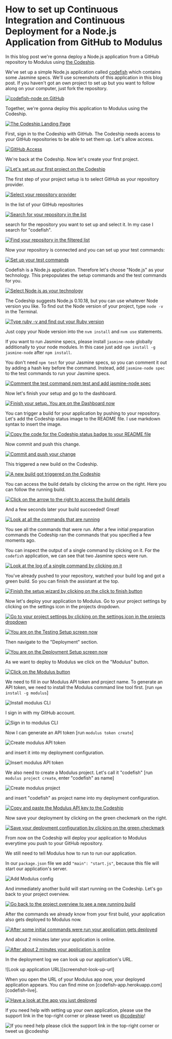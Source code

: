 












How to set up Continuous Integration and Continuous Deployment for a Node.js Application from GitHub to Modulus
======================

In this blog post we're gonna deploy a Node.js application from a GitHub repository to Modulus using [the Codeship][codeship].





We've set up a simple Node.js application called [codefish][codefish-repo] which contains some Jasmine specs. We'll use screenshots of this application in this blog post. If you haven't got an own project to set up but you want to follow along on your computer, just fork the repository.

[![codefish-node on GitHub][screenshot-repository]][screenshot-repository]





Together, we're gonna deploy this application to Modulus using the Codeship.

[![The Codeship Landing Page][screenshot-codefish-landingpage]][screenshot-codefish-landingpage]

First, sign in to the Codeship with GitHub. The Codeship needs access to your GitHub repositories to be able to set them up. Let's allow access.

[![GitHub Access][screenshot-oauth]][screenshot-oauth]

We're back at the Codeship. Now let's create your first project.

[![Let's set up our first project on the Codeship][screenshot-codeship-welcome]][screenshot-codeship-welcome]





The first step of your project setup is to select GitHub as your repository provider.

[![Select your repository provider][screenshot-repo-provider-selection]][screenshot-repo-provider-selection]

In the list of your GitHub repositories

[![Search for your repository in the list][screenshot-repo-selection]][screenshot-repo-selection]

search for the repository you want to set up and select it. In my case I search for "codefish".

[![Find your repository in the filtered list][screenshot-repo-selection-filtered]][screenshot-repo-selection-filtered]

Now your repository is connected and you can set up your test commands:

[![Set up your test commands][screenshot-codeship-technology]][screenshot-codeship-technology]

Codefish is a Node.js application. Therefore let's choose "Node.js" as your technology. This prepopulates the setup commands and the test commands for you.

[![Select Node.js as your technology][screenshot-codeship-technology-selected]][screenshot-codeship-technology-selected]





The Codeship suggests Node.js 0.10.18, but you can use whatever Node version you like. To find out the Node version of your project, type `node -v` in the Terminal.

[![Type ruby -v and find out your Ruby version][screenshot-technology-version]][screenshot-technology-version]

Just copy your Node version into the `nvm install` and `nvm use` statements.

If you want to run Jasmine specs, please install `jasmine-node` globally additionally to your node modules. In this case just add `npm install -g jasmine-node` after `npm install`.

You don't need `npm test` for your Jasmine specs, so you can comment it out by adding a hash key before the command. Instead, add `jasmine-node spec` to the test commands to run your Jasmine specs.

[![Comment the test command `npm test` and add `jasmine-node spec`][screenshot-test-commands]][screenshot-test-commands]





Now let's finish your setup and go to the dashboard.

[![Finish your setup. You are on the Dashboard now][screenshot-codeship-dasboard]][screenshot-codeship-dasboard]





You can trigger a build for your application by pushing to your repository. Let's add the Codeship status image to the README file. I use markdown syntax to insert the image.

[![Copy the code for the Codeship status badge to your README file][screenshot-codeship-image]][screenshot-codeship-image]

Now commit and push this change.

[![Commit and push your change][screenshot-codeship-push]][screenshot-codeship-push]

This triggered a new build on the Codeship.

[![A new build got triggered on the Codeship][screenshot-first-build-running]][screenshot-first-build-running]

You can access the build details by clicking the arrow on the right. Here you can follow the running build.

[![Click on the arrow to the right to access the build details][screenshot-first-build-running-details]][screenshot-first-build-running-details]

And a few seconds later your build succeeded! Great!

[![Look at all the commands that are running][screenshot-first-build-finished]][screenshot-first-build-finished]

You see all the commands that were run. After a few initial preparation commands the Codeship ran the commands that you specified a few moments ago.





You can inspect the output of a single command by clicking on it. For the `codefish` application, we can see that two Jasmine specs were run.

[![Look at the log of a single command by clicking on it][screenshot-build-log]][screenshot-build-log]





You've already pushed to your repository, watched your build log and got a green build. So you can finish the assistant at the top.

[![Finish the setup wizard by clicking on the click to finish button][screenshot-build-without-road-to-success]][screenshot-build-without-road-to-success]





Now let's deploy your application to Modulus. Go to your project settings by clicking on the settings icon in the projects dropdown.

[![Go to your project settings by clicking on the settings icon in the projects dropdown][screenshot-go-to-project-settings]][screenshot-go-to-project-settings]

[![You are on the Testing Setup screen now][screenshot-project-settings]][screenshot-project-settings]

Then navigate to the "Deployment" section.

[![You are on the Deployment Setup screen now][screenshot-deployment-settings]][screenshot-deployment-settings]

As we want to deploy to Modulus we click on the "Modulus" button.

[![Click on the Modulus button][screenshot-new-deployment]][screenshot-new-deployment]



We need to fill in our Modulus API token and project name. To generate an API
token, we need to install the Modulus command line tool first.
[run `npm install -g modulus`]

![Install modulus CLI][screenshot-install-tool]

I sign in with my GitHub account.

![Sign in to modulus CLI][screenshot-sign-in-to-deployment]

Now I can generate an API token [run `modulus token create`]

![Create modulus API token][screenshot-create-api-token]

and insert it into my deployment configuration.

![Insert modulus API token][screenshot-insert-api-token]

We also need to create a Modulus project. Let's call it "codefish"
[run `modulus project create`, enter "codefish" as name]

![Create modulus project][screenshot-create-deployment-project]

and insert "codefish" as project name into my deployment configuration.



[![Copy and paste the Modulus API key to the Codeship][screenshot-complete-deployment]][screenshot-complete-deployment]

Now save your deployment by clicking on the green checkmark on the right.

[![Save your deployment configuration by clicking on the green checkmark][screenshot-saved-deployment]][screenshot-saved-deployment]

From now on the Codeship will deploy your application to Modulus everytime you push to your GitHub repository.



We still need to tell Modulus how to run to run our application.

In our `package.json` file we add `"main": "start.js"`, because this file will
start our application's server.

![Add Modulus config][screenshot-add-deployment-config]



And immediately another build will start running on the Codeship. Let's go back to your project overview.

[![Go back to the project overview to see a new running build][screenshot-deploy-build-started]][screenshot-deploy-build-started]

After the commands we already know from your first build, your application also gets deployed to Modulus now.

[![After some initial commands were run your application gets deployed][screenshot-build-deployment]][screenshot-build-deployment]

And about 2 minutes later your application is online.

[![After about 2 minutes your application is online][screenshot-build-deployment-complete]][screenshot-build-deployment-complete]



In the deployment log we can look up our application's URL.

![Look up application URL][screenshot-look-up-url]



When you open the URL of your Modulus app now, your deployed application appears. You can find mine on [codefish-app.herokuapp.com][codefish-live].

[![Have a look at the app you just deployed][screenshot-deployed-application]][screenshot-deployed-application]

If you need help with setting up your own application, please use the support link in the top-right corner or please tweet us [@codeship][codeship-twitter]!

![If you need help please click the support link in the top-right corner or tweet us @codeship][screenshot-build-deployment-complete]



 [codeship]: https://www.codeship.io/
 [codeship-twitter]: http://www.twitter.com/codeship
 
 [codefish-repo]: https://github.com/codeship-tutorials/codefish-node
 
 
 [screenshot-repository]: ../screenshots/github/codefish-node/repository.png
 [screenshot-codefish-landingpage]: ../screenshots/codeship-landingpage.png
 [screenshot-oauth]: ../screenshots/github/oauth.png
 [screenshot-codeship-welcome]: ../screenshots/codeship-welcome.png
 [screenshot-repo-provider-selection]: ../screenshots/github/repo-provider-selection.png
 [screenshot-repo-selection]: ../screenshots/repo-selection.png
 [screenshot-repo-selection-filtered]: ../screenshots/node/codefish-node-selection-filtered.png
 [screenshot-codeship-technology]: ../screenshots/codeship-technology.png
 [screenshot-codeship-technology-selected]: ../screenshots/node/codeship-technology.png
 [screenshot-technology-version]: ../screenshots/node/technology-version.png
 [screenshot-test-commands]: ../screenshots/node/test-commands.png
 [screenshot-codeship-dasboard]: ../screenshots/github/codefish-node/codeship-dashboard.png
 [screenshot-codeship-image]: ../screenshots/node/codeship-image.png
 [screenshot-codeship-push]: ../screenshots/github/codefish-node/push.png
 [screenshot-first-build-running]: ../screenshots/node/first-build-running.png
 [screenshot-first-build-running-details]: ../screenshots/github/codefish-node/first-build-running-details.png
 [screenshot-first-build-finished]: ../screenshots/github/codefish-node/first-build-finished.png
 [screenshot-build-log]: ../screenshots/github/codefish-node/build-log.png
 [screenshot-build-without-road-to-success]: ../screenshots/github/codefish-node/build-without-road-to-success.png
 [screenshot-go-to-project-settings]: ../screenshots/github/codefish-node/go-to-project-settings.png
 [screenshot-project-settings]: ../screenshots/node/project-settings.png
 [screenshot-deployment-settings]: ../screenshots/node/deployment-settings.png
 [screenshot-new-deployment]: ../screenshots/node/modulus/new-deployment.png
 [screenshot-heroku-apps]: ../screenshots/modulus/heroku-apps.png
 [screenshot-create-heroku-app]: ../screenshots/modulus/create-heroku-app.png
 [screenshot-heroku-app-created]: ../screenshots/modulus/heroku-app-created.png
 [screenshot-heroku-deployment-name]: ../screenshots/node/modulus/heroku-deployment-name.png
 [screenshot-show-api-key]: ../screenshots/modulus/show-api-key.png
 [screenshot-complete-deployment]: ../screenshots/node/modulus/complete-deployment.png
 [screenshot-saved-deployment]: ../screenshots/node/modulus/saved-deployment.png
 [screenshot-added-paragraph]: ../screenshots/node/added-paragraph.png
 [screenshot-commit-and-push-paragraph]: ../screenshots/github/node/commit-and-push-paragraph.png
 [screenshot-deploy-build-started]: ../screenshots/node/modulus/deploy-build-started.png
 [screenshot-build-deployment]: ../screenshots/node/modulus/build-deployment.png
 [screenshot-build-deployment-complete]: ../screenshots/node/modulus/build-deployment-complete.png
 [screenshot-deployed-application]: ../screenshots/node/modulus/deployed-application.png
 [screenshot-select-post-hook]: ../screenshots/github/codefish-node/select-post-hook.png
 [screenshot-paste-hook-url]: ../screenshots/github/codefish-node/paste-hook-url.png
 [screenshot-hook-added]: ../screenshots/github/codefish-node/hook-added.png
 [screenshot-deployment-username]: ../screenshots/node/modulus/username.png
 [screenshot-create-deployment-token]: ../screenshots/node/modulus/create-token.png
 [screenshot-add-deployment-config]: ../screenshots/modulus/add-config.png
 [screenshot-commit-and-push-deployment-config]: ../screenshots/github/codefish-node/commit-and-push-deployment-config.png
 [screenshot-dotcloud-api-key]: ../screenshots/modulus/api-key.png
 [screenshot-dotcloud-deployment-api-key]: ../screenshots/node/modulus/deployment-api-key.png
 [screenshot-dotcloud-yml]: ../screenshots/node/modulus/dotcloud-yml.png
 [screenshot-dotcloud-wsgi-py]: ../screenshots/node/modulus/wsgi-py.png
 [screenshot-deployment-documentation-page]: ../screenshots/node/modulus/documentation-page.png
 [screenshot-empty-deployment]: ../screenshots/node/modulus/empty-deployment.png
 [screenshot-deployment-home-page]: ../screenshots/modulus/home-page.png
 [screenshot-new-deployment-app]: ../screenshots/node/modulus/new-deployment-app.png
 [screenshot-deployment-oauth]: ../screenshots/modulus/oauth.png
 [screenshot-app-yml]: ../screenshots/node/modulus/app-yml.png
 [screenshot-install-tool]: ../screenshots/modulus/install-tool.png
 [screenshot-sign-in-to-deployment]: ../screenshots/modulus/sign-in-to-deployment.png
 [screenshot-create-api-token]: ../screenshots/modulus/create-api-token.png
 [screenshot-insert-api-token]: ../screenshots/modulus/insert-api-token.png
 [screenshot-create-deployment-project]: ../screenshots/modulus/create-deployment-project.png

